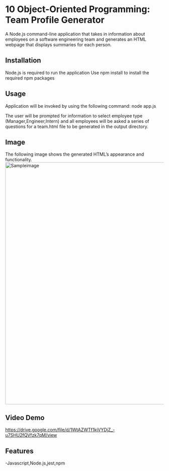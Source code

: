 # 10 Object-Oriented Programming: Team Profile Generator

A Node.js command-line application that takes in information about employees on a software engineering team and generates an HTML webpage that displays summaries for each person. 

## Installation 
Node.js is required to run the application
Use npm install to install the required npm packages
## Usage
Application will be invoked by using the following command: node app.js

The user will be prompted for information to select employee type (Manager,Engineer,Intern) and all employees will be asked a series of questions for a team.html file to be generated in the output directory. 

## Image

The following image shows the generated HTML’s appearance and functionality. 
<img width="769" alt="Sampleimage" src="https://user-images.githubusercontent.com/85004850/131188072-7c0896ee-1be7-46e3-895d-9d03b83d8db6.PNG">



## Video Demo 
https://drive.google.com/file/d/1WtAZWTf1kjVYDjZ_-u7SHU2fQVfzk7qM/view 
## Features
-Javascript,Node.js,jest,npm
